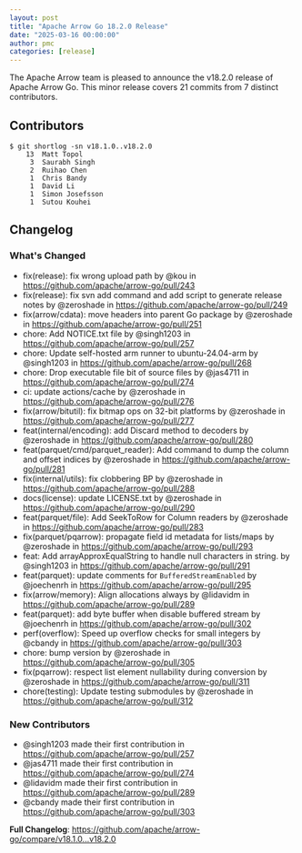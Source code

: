 ```yaml
---
layout: post
title: "Apache Arrow Go 18.2.0 Release"
date: "2025-03-16 00:00:00"
author: pmc
categories: [release]
---
```

<!--
{% comment %}
Licensed to the Apache Software Foundation (ASF) under one or more
contributor license agreements.  See the NOTICE file distributed with
this work for additional information regarding copyright ownership.
The ASF licenses this file to you under the Apache License, Version 2.0
(the "License"); you may not use this file except in compliance with
the License.  You may obtain a copy of the License at

http://www.apache.org/licenses/LICENSE-2.0

Unless required by applicable law or agreed to in writing, software
distributed under the License is distributed on an "AS IS" BASIS,
WITHOUT WARRANTIES OR CONDITIONS OF ANY KIND, either express or implied.
See the License for the specific language governing permissions and
limitations under the License.
{% endcomment %}
-->

The Apache Arrow team is pleased to announce the v18.2.0 release of Apache Arrow Go. 
This minor release covers 21 commits from 7 distinct contributors.

## Contributors
```console
$ git shortlog -sn v18.1.0..v18.2.0
    13	Matt Topol
     3	Saurabh Singh
     2	Ruihao Chen
     1	Chris Bandy
     1	David Li
     1	Simon Josefsson
     1	Sutou Kouhei
```

## Changelog

### What's Changed
* fix(release): fix wrong upload path by @kou in https://github.com/apache/arrow-go/pull/243
* fix(release): fix svn add command and add script to generate release notes by @zeroshade in https://github.com/apache/arrow-go/pull/249
* fix(arrow/cdata): move headers into parent Go package by @zeroshade in https://github.com/apache/arrow-go/pull/251
* chore: Add NOTICE.txt file by @singh1203 in https://github.com/apache/arrow-go/pull/257
* chore: Update self-hosted arm runner to ubuntu-24.04-arm by @singh1203 in https://github.com/apache/arrow-go/pull/268
* chore: Drop executable file bit of source files by @jas4711 in https://github.com/apache/arrow-go/pull/274
* ci: update actions/cache by @zeroshade in https://github.com/apache/arrow-go/pull/276
* fix(arrow/bitutil): fix bitmap ops on 32-bit platforms by @zeroshade in https://github.com/apache/arrow-go/pull/277
* feat(internal/encoding): add Discard method to decoders by @zeroshade in https://github.com/apache/arrow-go/pull/280
* feat(parquet/cmd/parquet_reader): Add command to dump the column and offset indices by @zeroshade in https://github.com/apache/arrow-go/pull/281
* fix(internal/utils): fix clobbering BP by @zeroshade in https://github.com/apache/arrow-go/pull/288
* docs(license): update LICENSE.txt by @zeroshade in https://github.com/apache/arrow-go/pull/290
* feat(parquet/file): Add SeekToRow for Column readers by @zeroshade in https://github.com/apache/arrow-go/pull/283
* fix(parquet/pqarrow): propagate field id metadata for lists/maps by @zeroshade in https://github.com/apache/arrow-go/pull/293
* feat: Add arrayApproxEqualString to handle null characters in string. by @singh1203 in https://github.com/apache/arrow-go/pull/291
* feat(parquet): update comments for `BufferedStreamEnabled` by @joechenrh in https://github.com/apache/arrow-go/pull/295
* fix(arrow/memory): Align allocations always by @lidavidm in https://github.com/apache/arrow-go/pull/289
* feat(parquet): add byte buffer when disable buffered stream by @joechenrh in https://github.com/apache/arrow-go/pull/302
* perf(overflow): Speed up overflow checks for small integers by @cbandy in https://github.com/apache/arrow-go/pull/303
* chore: bump version by @zeroshade in https://github.com/apache/arrow-go/pull/305
* fix(pqarrow): respect list element nullability during conversion by @zeroshade in https://github.com/apache/arrow-go/pull/311
* chore(testing): Update testing submodules by @zeroshade in https://github.com/apache/arrow-go/pull/312

### New Contributors
* @singh1203 made their first contribution in https://github.com/apache/arrow-go/pull/257
* @jas4711 made their first contribution in https://github.com/apache/arrow-go/pull/274
* @lidavidm made their first contribution in https://github.com/apache/arrow-go/pull/289
* @cbandy made their first contribution in https://github.com/apache/arrow-go/pull/303

**Full Changelog**: https://github.com/apache/arrow-go/compare/v18.1.0...v18.2.0
